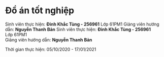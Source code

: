 <h1>Đồ án tốt nghiệp</h1>

Sinh viên thực hiện: <b>Đinh Khắc Tùng - 256961</b>
Lớp 61PM1
Giảng viên hướng dẫn: <b>Nguyễn Thanh Bản</b>
Sinh viên thực hiện: <b>Đinh Khắc Tùng - 256961</b><br>
Lớp 61PM1<br>
Giảng viên hướng dẫn: <b>Nguyễn Thanh Bản</b><br>

Thời gian thực hiện: 05/10/2020 - 17/01/2021
